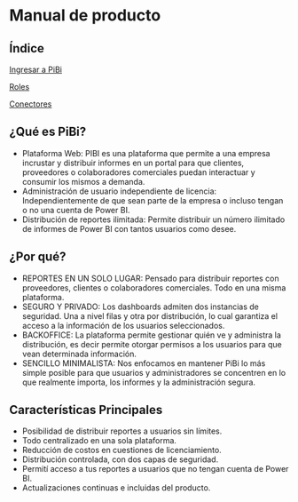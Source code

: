 # Manual de producto

## Índice

[Ingresar a PiBi](ingresar_a_pibi.md)

[Roles](roles.md)

[Conectores](conectores.md)

## ¿Qué es PiBi?
- Plataforma Web: PIBI es una plataforma que permite a una empresa incrustar y distribuir informes en un portal para que clientes, proveedores o colaboradores comerciales puedan interactuar y consumir los mismos a demanda. ​
- Administración de usuario independiente de licencia​: Independientemente de que sean parte de la empresa o incluso tengan o no una cuenta de Power BI.​
- Distribución de reportes ilimitada​: Permite distribuir un número ilimitado de informes de Power BI con tantos usuarios como desee.​

## ¿Por qué?
- REPORTES EN UN SOLO LUGAR: Pensado para distribuir reportes con proveedores, clientes o colaboradores comerciales. Todo en una misma plataforma.​
- ​SEGURO Y PRIVADO​: Los dashboards admiten dos instancias de seguridad. Una a nivel filas y otra por distribución, lo cual garantiza el acceso a la información de los usuarios seleccionados.​
- BACKOFFICE​: La plataforma permite gestionar quién ve y administra la distribución,​ es decir permite otorgar permisos a los usuarios para que vean determinada información.​
- SENCILLO MINIMALISTA​: Nos enfocamos en mantener PiBi lo más simple posible para que usuarios y administradores se concentren en lo que realmente importa, los informes y la administración segura.​

## Características Principales
- Posibilidad de distribuir reportes a usuarios sin límites.​
- Todo centralizado en una sola plataforma.​
- Reducción de costos en cuestiones de licenciamiento.​
- Distribución controlada, con dos capas de seguridad.​
- Permití acceso a tus reportes a usuarios que no tengan cuenta de Power BI.​
- Actualizaciones continuas e incluidas del producto.​